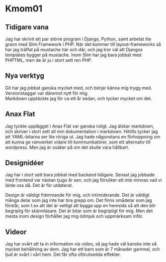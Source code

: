 Kmom01
===============================

Tidigare vana
---

Jag har skrivit ett par större program i Django, Python, samt arbetat lite
grann med Slim Framework i PHP. När det kommer till layout-frameworks så har jag
träffat på mustache här och där, och jag tror väl att Djangos templates bygger
på mustache. Inom Slim har jag bara jobbat med PHPTML, men de är ju i stort sett
ren PHP.

Nya verktyg
---

Git har jag jobbat ganska mycket med, och börjar känna mig trygg med.
Versionstaggar var däremot nytt för mig.  
Markdown upptäckte jag för ca ett år sedan, och tycker mycket om det.

Anax Flat
---

Jag tyckte upplägget i Anax Flat var ganska roligt. Jag älskar markdown, och
skriver i stort sett all min dokumentation i markdown. Hittills tycker jag att
YAML-bitarna ser lite röriga ut. Jag hade någonstans en förhoppning om att kunna
ge ramverket vidare till kommunikatörer, som ett alternativ till wordpress. Men
jag är osäker på om det skulle vara hållbart.

Designidéer
---

Jag har i stort sett bara jobbat med backend tidigare. Senast jag jobbade med
frontend var nästan tjugo år sen, och jag försöker att inte minnas vad vi lärde
oss då. Det är för utdaterat.

Design är väldigt främmande för mig, och intimiderande. Det är väldigt många
delar som jag inte har bra grepp om. Det finns smådelar som jag förstår, som
t.ex att det är vettigt att bygga upp en hemsida så att den blir begriplig för
skärmläsare. Det är bitar som är begripligt för mig. Men det mesta inom design
förhåller jag mig ödmjuk och uppmärksam inför.

Videor
---

Jag har svårt att ta in information via video, så jag hade väl kanske inte så
mycket behållning av dem. Jag har ett barn som är 7 månader gammal, och ljud är
svårt i vårt hem. Det får ofta oförutsedda effekter.
